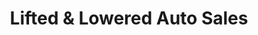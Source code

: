 ---
title: "Lifted & Lowered Auto Sales"
url: /mesa/lifted-und-lowered-auto-sales/
shop: Autohaus
---